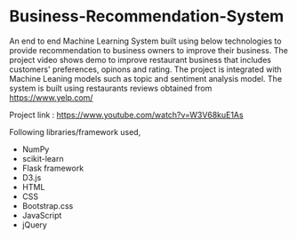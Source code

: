 # Business-Recommendation-System

An end to end Machine Learning System built using below technologies to provide recommendation to business owners to improve their business. The project video shows demo to improve restaurant business that includes customers' preferences, opinons and rating. The project is integrated with Machine Leaning models such as topic and sentiment analysis model. The system is built using restaurants reviews obtained from https://www.yelp.com/

Project link :  https://www.youtube.com/watch?v=W3V68kuE1As

Following libraries/framework used,
* NumPy
* scikit-learn
* Flask framework
* D3.js
* HTML
* CSS
* Bootstrap.css
* JavaScript
* jQuery
